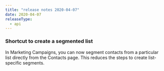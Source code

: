```yaml
---
title: "release notes 2020-04-07"
date: 2020-04-07
releaseType:
  - api
---
```


### Shortcut to create a segmented list

In Marketing Campaigns, you can now segment contacts from a particular list directly from the Contacts page. This reduces the steps to create list-specific segments.
